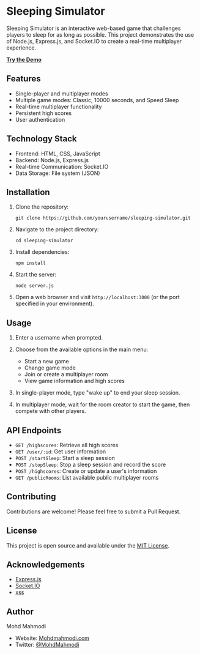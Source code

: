 # Sleeping Simulator

Sleeping Simulator is an interactive web-based game that challenges players to sleep for as long as possible. This project demonstrates the use of Node.js, Express.js, and Socket.IO to create a real-time multiplayer experience.

**[Try the Demo](https://nuss.mohdmahmodi.com)**

## Features

- Single-player and multiplayer modes
- Multiple game modes: Classic, 10000 seconds, and Speed Sleep
- Real-time multiplayer functionality
- Persistent high scores
- User authentication

## Technology Stack

- Frontend: HTML, CSS, JavaScript
- Backend: Node.js, Express.js
- Real-time Communication: Socket.IO
- Data Storage: File system (JSON)

## Installation

1. Clone the repository:
   ```
   git clone https://github.com/yourusername/sleeping-simulator.git
   ```

2. Navigate to the project directory:
   ```
   cd sleeping-simulator
   ```

3. Install dependencies:
   ```
   npm install
   ```

4. Start the server:
   ```
   node server.js
   ```

5. Open a web browser and visit `http://localhost:3000` (or the port specified in your environment).

## Usage

1. Enter a username when prompted.
2. Choose from the available options in the main menu:
   - Start a new game
   - Change game mode
   - Join or create a multiplayer room
   - View game information and high scores

3. In single-player mode, type "wake up" to end your sleep session.
4. In multiplayer mode, wait for the room creator to start the game, then compete with other players.

## API Endpoints

- `GET /highscores`: Retrieve all high scores
- `GET /user/:id`: Get user information
- `POST /startSleep`: Start a sleep session
- `POST /stopSleep`: Stop a sleep session and record the score
- `POST /highscores`: Create or update a user's information
- `GET /publicRooms`: List available public multiplayer rooms

## Contributing

Contributions are welcome! Please feel free to submit a Pull Request.

## License

This project is open source and available under the [MIT License](LICENSE).

## Acknowledgements

- [Express.js](https://expressjs.com/)
- [Socket.IO](https://socket.io/)
- [xss](https://github.com/leizongmin/js-xss)

## Author

Mohd Mahmodi
- Website: [Mohdmahmodi.com](https://mohdmahmodi.com)
- Twitter: [@MohdMahmodi](https://x.com/MohdMahmodi)
